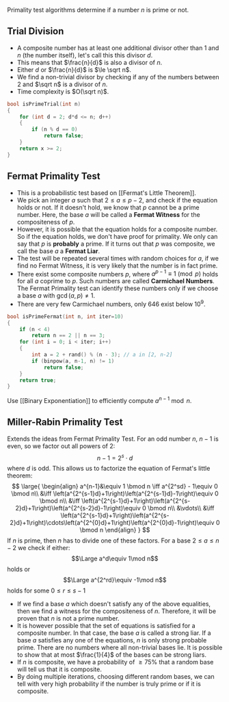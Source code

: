 Primality test algorithms determine if a number $n$ is prime or not.
## Trial Division
- A composite number has at least one additional divisor other than $1$ and $n$ (the number itself), let's call this this divisor $d$.
- This means that $\frac{n}{d}$ is also a divisor of $n$.
- Either $d$ or $\frac{n}{d}$ is $\le \sqrt n$.
- We find a non-trivial divisor by checking if any of the numbers between $2$ and $\sqrt n$ is a divisor of $n$.
- Time complexity is $O(\sqrt n)$.
```cpp
bool isPrimeTrial(int n)
{
	for (int d = 2; d*d <= n; d++)
	{
		if (n % d == 0)
			return false;
	}
	return x >= 2;
}
```
## Fermat Primality Test
- This is a probabilistic test based on [[Fermat's Little Theorem]].
- We pick an integer $a$ such that $2\le a\le p-2$, and check if the equation holds or not. If it doesn't hold, we know that $p$ cannot be a prime number. Here, the base $a$ will be called a **Fermat Witness** for the compositeness of $p$.
- However, it is possible that the equation holds for a composite number. So if the equation holds, we don't have proof for primality. We only can say that $p$ is **probably** a prime. If it turns out that $p$ was composite, we call the base $a$ a **Fermat Liar**.
- The test will be repeated several times with random choices for $a$, if we find no Fermat Witness, it is very likely that the number is in fact prime.
- There exist some composite numbers $p$, where $a^{p-1}\equiv 1 \pmod p$ holds for all $a$ coprime to $p$. Such numbers are called **Carmichael Numbers**. The Fermat Primality test can identify these numbers only if we choose a base $a$ with $\gcd(a, p) \ne 1$.
- There are very few Carmichael numbers, only 646 exist below $10^9$.
```cpp
bool isPrimeFermat(int n, int iter=10)
{
	if (n < 4)
		return n == 2 || n == 3;
	for (int i = 0; i < iter; i++)
	{
		int a = 2 + rand() % (n - 3); // a in [2, n-2]
		if (binpow(a, n-1, n) != 1)
			return false;
	}
	return true;
}
```
Use [[Binary Exponentiation]] to efficiently compute  $a^{n-1}\bmod n$.
## Miller-Rabin Primality Test
Extends the ideas from Fermat Primality Test.
For an odd number $n$, $n-1$ is even, so we factor out all powers of $2$:
$$n-1 = 2^s\cdot d$$
where $d$ is odd.
This allows us to factorize the equation of Fermat's little theorem:
$$
\large{
\begin{align}
a^{n-1}&\equiv 1 \bmod n \iff a^{2^sd} - 1\equiv 0 \bmod n\\
&\iff \left(a^{2^{s-1}d}+1\right)\left(a^{2^{s-1}d}-1\right)\equiv 0 \bmod n\\
&\iff \left(a^{2^{s-1}d}+1\right)\left(a^{2^{s-2}d}+1\right)\left(a^{2^{s-2}d}-1\right)\equiv 0 \bmod n\\
&\vdots\\
&\iff \left(a^{2^{s-1}d}+1\right)\left(a^{2^{s-2}d}+1\right)\cdots\left(a^{2^{0}d}+1\right)\left(a^{2^{0}d}-1\right)\equiv 0 \bmod n
\end{align}
}
$$
If $n$ is prime, then $n$ has to divide one of these factors.
For a base $2\le a\le n-2$ we check if either:
$$\Large a^d\equiv 1\mod n$$
holds or
$$\Large a^{2^rd}\equiv -1\mod n$$
holds for some $0\le r\le s-1$
- If we find a base $a$ which doesn't satisfy any of the above equalities, then we find a witness for the compositeness of $n$. Therefore, it will be proven that $n$ is not a prime number.
- It is however possible that the set of equations is satisfied for a composite number. In that case, the base $a$ is called a strong liar.
  If a base $a$ satisfies any one of the equations, $n$ is only strong probable prime.
  There are no numbers where all non-trivial bases lie. It is possible to show that at most $\frac{1}{4}$ of the bases can be strong liars.
- If $n$ is composite, we have a probability of $\ge 75\%$ that a random base will tell us that it is composite.
- By doing multiple iterations, choosing different random bases, we can tell with very high probability if the number is truly prime or if it is composite.